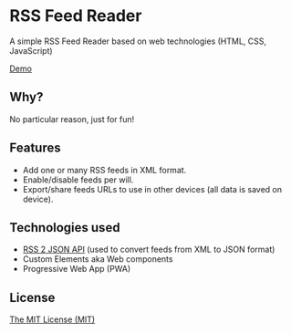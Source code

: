# RSS Feed Reader

A simple RSS Feed Reader based on web technologies (HTML, CSS, JavaScript)

[Demo](https://georapbox.github.io/rss-feed-reader/)

## Why?

No particular reason, just for fun!

## Features

- Add one or many RSS feeds in XML format.
- Enable/disable feeds per will.
- Export/share feeds URLs to use in other devices (all data is saved on device).

## Technologies used

- [RSS 2 JSON API](https://rss2json.com/) (used to convert feeds from XML to JSON format)
- Custom Elements aka Web components
- Progressive Web App (PWA)

## License

[The MIT License (MIT)](https://georapbox.mit-license.org/@2022)
